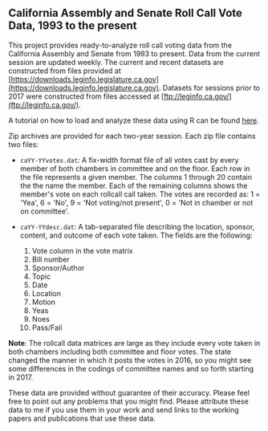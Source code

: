 ## California Assembly and Senate Roll Call Vote Data, 1993 to the present

This project provides ready-to-analyze roll call voting data from the California Assembly and Senate from 1993 to present. Data from the current session are updated weekly. The current and recent datasets are constructed from files provided at [https://downloads.leginfo.legislature.ca.gov](https://downloads.leginfo.legislature.ca.gov).  Datasets for sessions prior to 2017 were constructed from files accessed at [ftp://leginfo.ca.gov/](ftp://leginfo.ca.gov/).

A tutorial on how to load and analyze these data using R can be found [here](https://htmlpreview.github.io/?https://github.com/JeffreyBLewis/california-rollcall-votes/blob/master/Rmd/california_rollcall_howto.html). 

Zip archives are provided for each two-year session. Each zip file contains two files:

* `caYY-YYvotes.dat`: A fix-width format file of all votes cast by every member of both chambers in committee and on the floor.  Each row in the file represents a given member.  The columns 1 through 20 contain the the name the member.  Each of the remaining columns shows the member's vote on each rollcall call taken.  The votes are recorded as: 1 = 'Yea', 6	= 'No', 9	= 'Not voting/not present', 0	= 'Not in chamber or not on committee'.

* `caYY-YYdesc.dat`: A tab-separated file describing the location, sponsor, content, and outcome of each vote taken. The fields are the following:
  1. Vote column in the vote matrix
  2. Bill number
  3. Sponsor/Author
  4. Topic
  5. Date
  6. Location
  7. Motion
  8. Yeas
  9. Noes
  10.	Pass/Fail

**Note**: The rollcall data matrices are large as they include every vote taken in both chambers including both committee and floor votes. The state changed the manner in which it posts the votes in 2016, so you might see some differences in the codings of committee names and so forth starting in 2017.

These data are provided without guarantee of their accuracy. Please feel free to point out any problems that you might find. Please attribute these data to me if you use them in your work and send links to the working papers and publications that use these data.  
